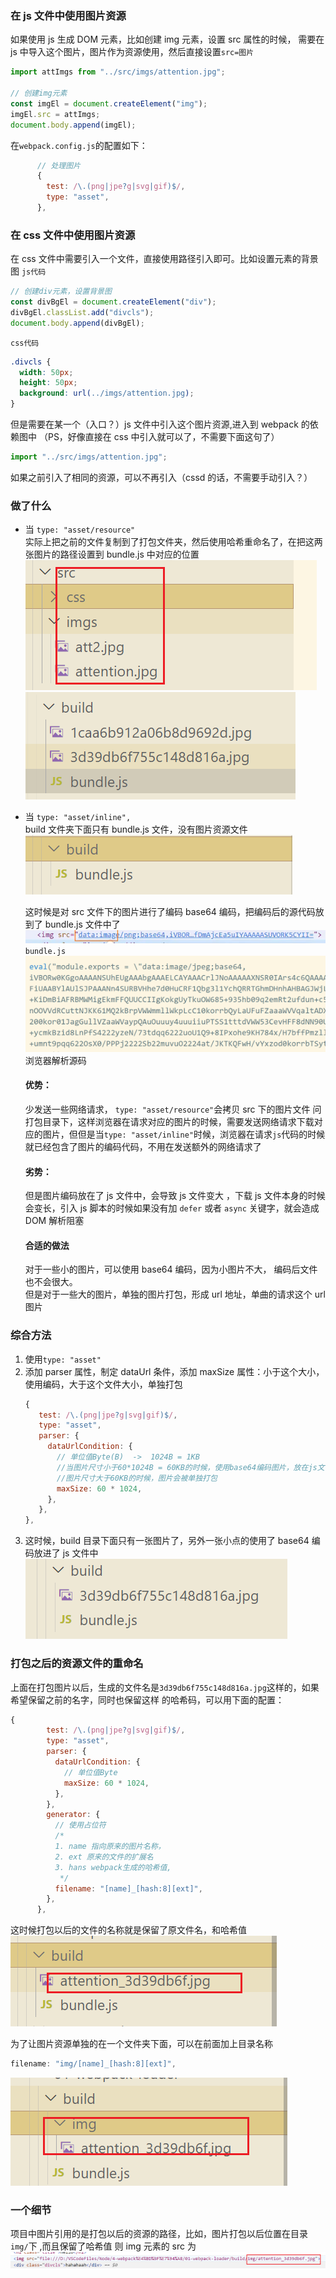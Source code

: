 ### 在 js 文件中使用图片资源

如果使用 js 生成 DOM 元素，比如创建 img 元素，设置 src 属性的时候，
需要在 js 中导入这个图片，图片作为资源使用，然后直接设置`src=图片`

```javascript
import attImgs from "../src/imgs/attention.jpg";

// 创建img元素
const imgEl = document.createElement("img");
imgEl.src = attImgs;
document.body.append(imgEl);
```

在`webpack.config.js`的配置如下：

```javascript
      // 处理图片
      {
        test: /\.(png|jpe?g|svg|gif)$/,
        type: "asset",
      },
```

### 在 css 文件中使用图片资源

在 css 文件中需要引入一个文件，直接使用路径引入即可。比如设置元素的背景图
`js代码`

```javascript
// 创建div元素，设置背景图
const divBgEl = document.createElement("div");
divBgEl.classList.add("divcls");
document.body.append(divBgEl);
```

`css代码`

```css
.divcls {
  width: 50px;
  height: 50px;
  background: url(../imgs/attention.jpg);
}
```

但是需要在某一个（入口？）js 文件中引入这个图片资源,进入到 webpack 的依赖图中
（PS，好像直接在 css 中引入就可以了，不需要下面这句了）

```javascript
import "../src/imgs/attention.jpg";
```

如果之前引入了相同的资源，可以不再引入（cssd 的话，不需要手动引入？）

### 做了什么

- 当 `type: "asset/resource"`  
  实际上把之前的文件复制到了打包文件夹，然后使用哈希重命名了，在把这两张图片的路径设置到 bundle.js 中对应的位置
  ![src的文件](image-1.png)
  ![打包后的文件](image.png)

- 当 `type: "asset/inline",`  
  build 文件夹下面只有 bundle.js 文件，没有图片资源文件  
  ![Alt text](image-2.png)

  这时候是对 src 文件下的图片进行了编码 base64 编码，把编码后的源代码放到了 bundle.js 文件中了  
  ![Alt text](image-4.png)  
  `bundle.js`  
  ![编码文件](image-3.png)
  浏览器解析源码

  #### 优势：

  少发送一些网络请求， `type: "asset/resource"`会拷贝 src 下的图片文件 问打包目录下，这样浏览器在请求对应的图片的时候，需要发送网络请求下载对应的图片，但但是当`type: "asset/inline"`时候，浏览器在请求`js`代码的时候就已经包含了图片的编码代码，不用在发送额外的网络请求了

  #### 劣势：

  但是图片编码放在了 js 文件中，会导致 js 文件变大 ，下载 js 文件本身的时候会变长，引入 js 脚本的时候如果没有加 `defer` 或者 `async` 关键字，就会造成 DOM 解析阻塞

  #### 合适的做法

  对于一些小的图片，可以使用 base64 编码，因为小图片不大， 编码后文件也不会很大。  
  但是对于一些大的图片，单独的图片打包，形成 url 地址，单曲的请求这个 url 图片

### 综合方法

1. 使用`type: "asset"`
2. 添加 parser 属性，制定 dataUrl 条件，添加 maxSize 属性：小于这个大小，使用编码，大于这个文件大小，单独打包
   ```javascript
   {
      test: /\.(png|jpe?g|svg|gif)$/,
      type: "asset",
      parser: {
        dataUrlCondition: {
          // 单位值Byte(B)  ->  1024B = 1KB
          //当图片尺寸小于60*1024B = 60KB的时候，使用base64编码图片，放在js文件中，
          //图片尺寸大于60KB的时候，图片会被单独打包
          maxSize: 60 * 1024,
        },
      },
   },
   ```
3. 这时候，build 目录下面只有一张图片了，另外一张小点的使用了 base64 编码放进了 js 文件中
   ![Alt text](image-5.png)

### 打包之后的资源文件的重命名

上面在打包图片以后，生成的文件名是`3d39db6f755c148d816a.jpg`这样的，如果希望保留之前的名字，同时也保留这样 的哈希码，可以用下面的配置：

```javascript
{
        test: /\.(png|jpe?g|svg|gif)$/,
        type: "asset",
        parser: {
          dataUrlCondition: {
            // 单位值Byte
            maxSize: 60 * 1024,
          },
        },
        generator: {
          // 使用占位符
          /*
          1. name 指向原来的图片名称，
          2. ext 原来的文件的扩展名
          3. hans webpack生成的哈希值,
           */
          filename: "[name]_[hash:8][ext]",
        },
      },
```

这时候打包以后的文件的名称就是保留了原文件名，和哈希值  
![Alt text](image-6.png)

为了让图片资源单独的在一个文件夹下面，可以在前面加上目录名称

```javascript
filename: "img/[name]_[hash:8][ext]",
```

![Alt text](image-7.png)

### 一个细节

项目中图片引用的是打包以后的资源的路径，比如，图片打包以后位置在目录`img/`下 ,而且保留了哈希值
则 img 元素的 src 为
![Alt text](image-8.png)
